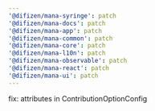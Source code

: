 ```yaml
---
'@difizen/mana-syringe': patch
'@difizen/mana-docs': patch
'@difizen/mana-app': patch
'@difizen/mana-common': patch
'@difizen/mana-core': patch
'@difizen/mana-l10n': patch
'@difizen/mana-observable': patch
'@difizen/mana-react': patch
'@difizen/mana-ui': patch
---
```


fix: attributes in ContributionOptionConfig
